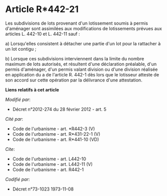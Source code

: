 # Article R*442-21

Les subdivisions de lots provenant d'un lotissement soumis à permis d'aménager sont assimilées aux modifications de
lotissements prévues aux articles L. 442-10 et L. 442-11 sauf : 

a) Lorsqu'elles consistent à détacher une partie d'un lot pour la rattacher à un lot contigu ; 

b) Lorsque ces subdivisions interviennent dans la limite du nombre maximum de lots autorisés, et résultent d'une déclaration
préalable, d'un permis d'aménager, d'un permis valant division ou d'une division réalisée en application du a de l'article R.
442-1 dès lors que le lotisseur atteste de son accord sur cette opération par la délivrance d'une attestation.

**Liens relatifs à cet article**

_Modifié par_:

  - Décret n°2012-274 du 28 février 2012 - art. 5

_Cité par_:

  - Code de l'urbanisme - art. *R442-3 (V)
  - Code de l'urbanisme - art. R*431-22-1 (V)
  - Code de l'urbanisme - art. R*441-10 (VD)

_Cite_:

  - Code de l'urbanisme - art. L442-10
  - Code de l'urbanisme - art. L442-11 (V)
  - Code de l'urbanisme - art. R442-1

_Codifié par_:

  - Décret n°73-1023 1973-11-08
